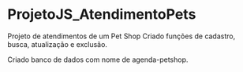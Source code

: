 # ProjetoJS_AtendimentoPets
Projeto de atendimentos de um Pet Shop
Criado funções de cadastro, busca, atualização e exclusão.

Criado banco de dados com nome de agenda-petshop.
